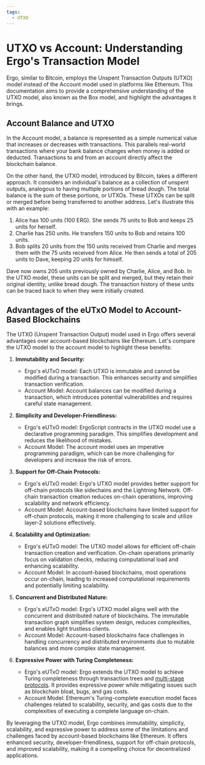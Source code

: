 ```yaml
---
tags:
  - UTXO
---
```


# UTXO vs Account: Understanding Ergo's Transaction Model

Ergo, similar to Bitcoin, employs the Unspent Transaction Outputs (UTXO) model instead of the Account model used in platforms like Ethereum. This documentation aims to provide a comprehensive understanding of the UTXO model, also known as the Box model, and highlight the advantages it brings.

## Account Balance and UTXO

In the Account model, a balance is represented as a simple numerical value that increases or decreases with transactions. This parallels real-world transactions where your bank balance changes when money is added or deducted. Transactions to and from an account directly affect the blockchain balance.

On the other hand, the UTXO model, introduced by Bitcoin, takes a different approach. It considers an individual's balance as a collection of unspent outputs, analogous to having multiple portions of bread dough. The total balance is the sum of these portions, or UTXOs. These UTXOs can be split or merged before being transferred to another address. Let's illustrate this with an example:

1. Alice has 100 units (100 ERG). She sends 75 units to Bob and keeps 25 units for herself.
2. Charlie has 250 units. He transfers 150 units to Bob and retains 100 units.
3. Bob splits 20 units from the 150 units received from Charlie and merges them with the 75 units received from Alice. He then sends a total of 205 units to Dave, keeping 20 units for himself.

Dave now owns 205 units previously owned by Charlie, Alice, and Bob. In the UTXO model, these units can be split and merged, but they retain their original identity, unlike bread dough. The transaction history of these units can be traced back to when they were initially created.

## Advantages of the eUTxO Model to Account-Based Blockchains

The UTXO (Unspent Transaction Output) model used in Ergo offers several advantages over account-based blockchains like Ethereum. Let's compare the UTXO model to the account model to highlight these benefits:

1. **Immutability and Security:**
      - Ergo's eUTxO model: Each UTXO is immutable and cannot be modified during a transaction. This enhances security and simplifies transaction verification.
      - Account Model: Account balances can be modified during a transaction, which introduces potential vulnerabilities and requires careful state management.

2. **Simplicity and Developer-Friendliness:**
      - Ergo's eUTxO model: ErgoScript contracts in the UTXO model use a declarative programming paradigm. This simplifies development and reduces the likelihood of mistakes.
      - Account Model: The account model uses an imperative programming paradigm, which can be more challenging for developers and increase the risk of errors.

3. **Support for Off-Chain Protocols:**
      - Ergo's eUTxO model: Ergo's UTXO model provides better support for off-chain protocols like sidechains and the Lightning Network. Off-chain transaction creation reduces on-chain operations, improving scalability and network efficiency.
      - Account Model: Account-based blockchains have limited support for off-chain protocols, making it more challenging to scale and utilize layer-2 solutions effectively.

4. **Scalability and Optimization:**
      - Ergo's eUTxO model: The UTXO model allows for efficient off-chain transaction creation and verification. On-chain operations primarily focus on validation checks, reducing computational load and enhancing scalability.
      - Account Model: In account-based blockchains, most operations occur on-chain, leading to increased computational requirements and potentially limiting scalability.

5. **Concurrent and Distributed Nature:**
      - Ergo's eUTxO model: Ergo's UTXO model aligns well with the concurrent and distributed nature of blockchains. The immutable transaction graph simplifies system design, reduces complexities, and enables light trustless clients.
      - Account Model: Account-based blockchains face challenges in handling concurrency and distributed environments due to mutable balances and more complex state management.

6. **Expressive Power with Turing Completeness:**
      - Ergo's eUTxO model: Ergo extends the UTXO model to achieve Turing completeness through transaction trees and [multi-stage protocols](multi.md). It provides expressive power while mitigating issues such as blockchain bloat, bugs, and gas costs.
      - Account Model: Ethereum's Turing-complete execution model faces challenges related to scalability, security, and gas costs due to the complexities of executing a complete language on-chain.

By leveraging the UTXO model, Ergo combines immutability, simplicity, scalability, and expressive power to address some of the limitations and challenges faced by account-based blockchains like Ethereum. It offers enhanced security, developer-friendliness, support for off-chain protocols, and improved scalability, making it a compelling choice for decentralized applications.